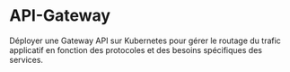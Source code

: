# API-Gateway
Déployer une Gateway API sur Kubernetes pour gérer le routage du trafic applicatif en fonction des protocoles et des besoins spécifiques des services.

